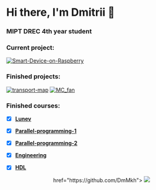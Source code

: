 # Hi there, I'm Dmitrii 👋
### MIPT DREC 4th year student

### Current project:
[![Smart-Device-on-Raspberry](https://img.shields.io/badge/Smart_Device_on_Raspberry-%2300ADD8.svg?style=for-the-badge&logoColor=white)](https://github.com/DmMkh/Smart-Device-on-Raspberry)

### Finished projects:
[![transport-map](https://img.shields.io/badge/-transport_map-090909?style=for-the-badge&logo=python)](https://github.com/DmMkh/transport-map)
[![MC_fan](https://img.shields.io/badge/-MC_fan-090909?style=for-the-badge&logo=c)](https://github.com/DmMkh/MC_fan)

### Finished courses:
- [X] [__Lunev__](https://github.com/DmMkh/MIPT-System-programming)

- [X] [__Parallel-programming-1__](https://github.com/DmMkh/Parallel)

- [X] [__Parallel-programming-2__](https://github.com/DmMkh/Parallel---2)

- [X] [__Engineering__](https://github.com/DmMkh/get)

- [X] [__HDL__](https://github.com/DmMkh/HDL)

<p align="center">
  href="https://github.com/DmMkh">
    <img src="http://github-profile-summary-cards.vercel.app/api/cards/most-commit-language?username=DmMkh&theme=codeSTACKr" />
</p>
<!--
**DmMkh/DmMkh** is a ✨ _special_ ✨ repository because its `README.md` (this file) appears on your GitHub profile.

Here are some ideas to get you started:

- 🔭 I’m currently working on ...
- 🌱 I’m currently learning ...
- 👯 I’m looking to collaborate on ...
- 🤔 I’m looking for help with ...
- 💬 Ask me about ...
- 📫 How to reach me: ...
- 😄 Pronouns: ...
- ⚡ Fun fact: ...
-->
